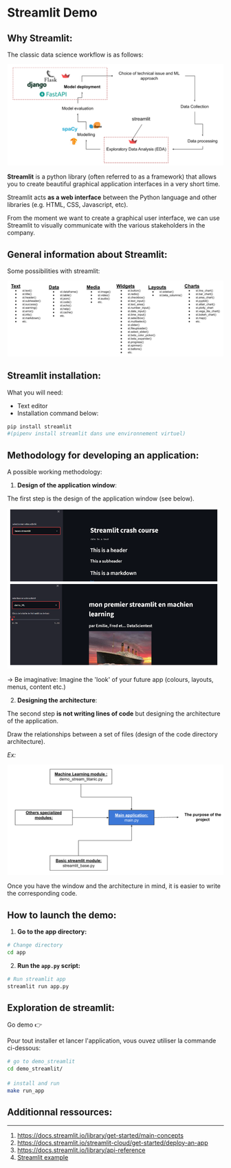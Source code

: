 # Streamlit Demo

## Why Streamlit:
The classic data science workflow is as follows:

![Workflow_data_scientist](./assets/streamlit_1.png "Pipeline MLOPS")

**Streamlit** is a python library (often referred to as a framework) that allows you to create beautiful graphical application interfaces in a very short time.

Streamlit acts **as a web interface** between the Python language and other libraries (e.g. HTML, CSS, Javascript, etc).

From the moment we want to create a graphical user interface, we can use Streamlit to visually communicate with the various stakeholders in the company.

## General information about Streamlit:
Some possibilities with streamlit:

![Fonctions de streamlit](./assets/streamlit_2.png)

## Streamlit installation:

What you will need:
* Text editor
* Installation command below:

``` python
pip install streamlit 
#(pipenv install streamlit dans une environnement virtuel)
```

## Methodology for developing an application:

A possible working methodology:

1. **Design of the application window**: 

The first step is the design of the application window (see below).

![Visuel de l'application](./assets/streamlit_3.png)

→ Be imaginative: Imagine the 'look' of your future app (colours, layouts, menus, content etc.)

2. **Designing the architecture**:

The second step **is not writing lines of code** but designing the architecture of the application.

Draw the relationships between a set of files (design of the code directory architecture).

*Ex:*

![File relationship](./assets/streamlit_4.png)

Once you have the window and the architecture in mind, it is easier to write the corresponding code.

## How to launch the demo:

1. **Go to the app directory:**

``` bash
# Change directory
cd app
```
2. **Run the `app.py` script:**

``` python
# Run streamlit app
streamlit run app.py
```

## Exploration de streamlit:
Go demo 👉

Pour tout installer et lancer l'application, vous ouvez utiliser la commande ci-dessous:

``` bash
# go to demo_streamlit
cd demo_streamlit/

# install and run
make run_app
```

## Additionnal ressources:
___
1. https://docs.streamlit.io/library/get-started/main-concepts
2. https://docs.streamlit.io/streamlit-cloud/get-started/deploy-an-app
3. https://docs.streamlit.io/library/api-reference
4. [Streamlit example](https://towardsdatascience.com/streamlit-hands-on-features-and-tips-for-enhanced-app-user-experience-aef7be8035fa#:~:text=Streamlit%20is%20a%20free%2C%20open-source%2C%20all-python%20framework%20that,gained%20popularity%20among%20data%20science%20practitioners%20and%20enthusiasts.)
